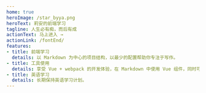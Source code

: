 ```yaml
---
home: true
heroImage: /star_byya.png
heroText: 莉安的前端学习
tagline: 人生必有痴，而后有成
actionText: 马上进入 →
actionLink: /fontEnd/
features:
- title: 前端学习
  details: 以 Markdown 为中心的项目结构，以最少的配置帮助你专注于写作。
- title: 工具使用
  details: 享受 Vue + webpack 的开发体验，在 Markdown 中使用 Vue 组件，同时可以使用 Vue 来开发自定义主题。
- title: 英语学习
  details: 长期保持英语学习计划。
---
```

